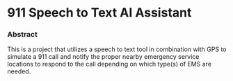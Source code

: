 # 911 Speech to Text AI Assistant
### Abstract
This is a project that utilizes a speech to text tool in combination with GPS to simulate a 911 call and notify the proper nearby emergency service locations to respond to the call depending on which type(s) of EMS are needed.
